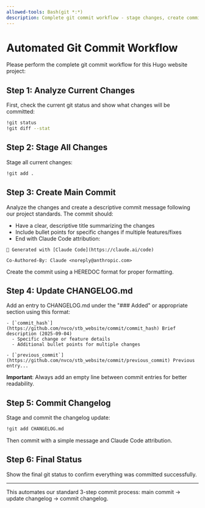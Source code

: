 ```yaml
---
allowed-tools: Bash(git *:*)
description: Complete git commit workflow - stage changes, create commit, update changelog, and commit changelog
---
```


# Automated Git Commit Workflow

Please perform the complete git commit workflow for this Hugo website project:

## Step 1: Analyze Current Changes
First, check the current git status and show what changes will be committed:

```bash
!git status
!git diff --stat
```

## Step 2: Stage All Changes
Stage all current changes:

```bash
!git add .
```

## Step 3: Create Main Commit
Analyze the changes and create a descriptive commit message following our project standards. The commit should:

- Have a clear, descriptive title summarizing the changes
- Include bullet points for specific changes if multiple features/fixes
- End with Claude Code attribution:

```
🤖 Generated with [Claude Code](https://claude.ai/code)

Co-Authored-By: Claude <noreply@anthropic.com>
```

Create the commit using a HEREDOC format for proper formatting.

## Step 4: Update CHANGELOG.md
Add an entry to CHANGELOG.md under the "### Added" or appropriate section using this format:

```
- [`commit_hash`](https://github.com/nvco/stb_website/commit/commit_hash) Brief description (2025-09-04)
  - Specific change or feature details
  - Additional bullet points for multiple changes

- [`previous_commit`](https://github.com/nvco/stb_website/commit/previous_commit) Previous entry...
```

**Important**: Always add an empty line between commit entries for better readability.

## Step 5: Commit Changelog
Stage and commit the changelog update:

```bash
!git add CHANGELOG.md
```

Then commit with a simple message and Claude Code attribution.

## Step 6: Final Status
Show the final git status to confirm everything was committed successfully.

---

This automates our standard 3-step commit process: main commit → update changelog → commit changelog.